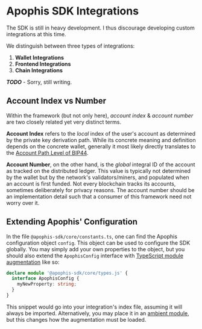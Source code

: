 # Apophis SDK Integrations
The SDK is still in heavy development. I thus discourage developing custom integrations at this time.

We distinguish between three types of integrations:

1. **Wallet Integrations**
2. **Frontend Integrations**
3. **Chain Integrations**

***TODO*** - Sorry, still writing.

## Account Index vs Number
Within the framework (but not only here), *account index* & *account number* are two closely related yet very distinct terms.

**Account Index** refers to the *local* index of the user's account as determined by the private key derivation path. While its concrete meaning and definition depends on the concrete wallet, generally it most likely directly translates to the [Account Path Level of BIP44](https://github.com/bitcoin/bips/blob/master/bip-0044.mediawiki#user-content-Account).

**Account Number**, on the other hand, is the *global* integral ID of the account as tracked on the distributed ledger. This value is typically not determined by the wallet but by the network's validators/miners, and populated when an account is first funded. Not every blockchain tracks its accounts, sometimes deliberately for privacy reasons. The account number should be an implementation detail such that a consumer of this framework need not worry over it.

## Extending Apophis' Configuration
In the file `@apophis-sdk/core/constants.ts`, one can find the Apophis configuration object `config`. This object can be used to configure the SDK globally. You may simply add your own properties to the object, but you should also extend the `ApophisConfig` interface with [TypeScript module augmentation](https://www.typescriptlang.org/docs/handbook/declaration-merging.html#module-augmentation) like so:

```typescript
declare module '@apophis-sdk/core/types.js' {
  interface ApophisConfig {
    myNewProperty: string;
  }
}
```

This snippet would go into your integration's index file, assuming it will always be imported. Alternatively, you may place it in an [ambient module](https://www.typescriptlang.org/docs/handbook/modules/reference.html#ambient-modules), but this changes how the augmentation must be loaded.

